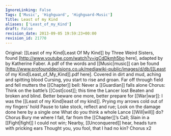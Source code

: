 ```yaml
---
IgnoreLinking: False
Tags: ['Music', 'Highguard', 'Highguard-Music']
Title: Least of my Kind
aliases: ['Least_of_my_Kind']
draft: False
revision_date: 2013-09-05 19:59:23+00:00
revision_id: 21770
---
```


Original: [[Least of my Kind|Least Of My Kind]] by Three Weird Sisters, found [http://www.youtube.com/watch?v=jgCdDkmh5bo here], adapted by by Katherine Faber.
A pdf of the words and [[Music|music]] can be found [http://www.profounddecisions.co.uk/mediawiki-public/images/d/db/[[Least of my Kind|Least_of_My_Kind]].pdf here].
Covered in dirt and mud, aching and spitting blood
Cursing, you start to rise and groan.
Far off through field and fell mutters the [[Chapter]] bell:
Never a [[Guardian]] falls alone
Chorus:
Think on the battle’s [[Cost|cost]]; this time the Lancer lost
Beaten and broken and blind.
Better beware one more, better prepare for [[War|war]]:
I was the [[Least of my Kind|least of my kind]].
Prying my arrows cold out of my fingers’ hold
Pause to take stock, reflect and rue;
Look on the damage done here by a single one
What do you think a whole Lance [[Will|will]] do?
Chorus
Bury me where I fall, far from the [[Chapter]]’s Call;
Slain in a [[Fight|fight]] I could not win;
Nearby, [[Unconquered]] hear, heads turn with pricking ears
Thought you, you fool, that I had no kin?
Chorus x2